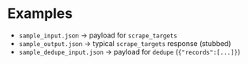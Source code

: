 # Examples
- `sample_input.json` → payload for `scrape_targets`
- `sample_output.json` → typical `scrape_targets` response (stubbed)
- `sample_dedupe_input.json` → payload for `dedupe` (`{"records":[...]}`)
